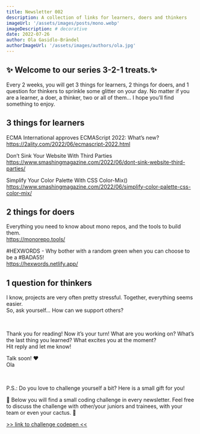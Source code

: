 ```yaml
---
title: Newsletter 002
description: A collection of links for learners, doers and thinkers
imageUrl: '/assets/images/posts/mono.webp'
imageDescription: # decorative
date: 2022-07-26
author: Ola Gasidlo-Brändel
authorImageUrl: '/assets/images/authors/ola.jpg'
---
```

## ✨ Welcome to our series 3-2-1 treats.✨

Every 2 weeks, you will get 3 things for learners, 2 things for doers, and 1 question for thinkers to sprinkle some glitter on your day. No matter if you are a learner, a doer, a thinker, two or all of them… I hope you’ll find something to enjoy.


## 3 things for learners

ECMA International approves ECMAScript 2022: What’s new? <br>
https://2ality.com/2022/06/ecmascript-2022.html

Don’t Sink Your Website With Third Parties <br>
https://www.smashingmagazine.com/2022/06/dont-sink-website-third-parties/

Simplify Your Color Palette With CSS Color-Mix() <br>
https://www.smashingmagazine.com/2022/06/simplify-color-palette-css-color-mix/


## 2 things for doers

Everything you need to know about mono repos, and the tools to build them. <br>
https://monorepo.tools/

#HEXWORDS - Why bother with a random green when you can choose to be a #BADA55!<br>
https://hexwords.netlify.app/


## 1 question for thinkers

I know, projects are very often pretty stressful. Together, everything seems easier.  
So, ask yourself… How can we support others?

<br>

Thank you for reading! Now it’s your turn! What are you working on? What’s the last thing you learned? What excites you at the moment?  
Hit reply and let me know!

Talk soon! ♥️ <br>
Ola

<br>

P.S.: Do you love to challenge yourself a bit? Here is a small gift for you!

🎁 Below you will find a small coding challenge in every newsletter. Feel free to discuss the challenge with other/your juniors and trainees, with your team or even your cactus. 🌵

[\>> link to challenge codepen <<](https://www.google.com/url?q=https://codepen.io/misprintedtype-the-lessful/pen/VwXMZVK&sa=D&source=editors&ust=1681804078388562&usg=AOvVaw3ftfEkfmD7o88oO5rX0i4c)
